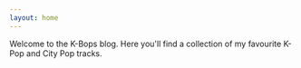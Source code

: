 ```yaml
---
layout: home
---
```

Welcome to the K-Bops blog. Here you'll find a collection of my favourite K-Pop and City Pop tracks.